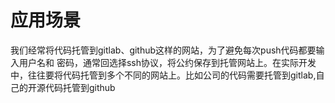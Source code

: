 # 应用场景
 
 我们经常将代码托管到gitlab、github这样的网站，为了避免每次push代码都要输入用户名和 密码，通常回选择ssh协议，将公约保存到托管网站上。在实际开发中，往往要将代码托管到多个不同的网站上。比如公司的代码需要托管到gitlab,自己的开源代码托管到github